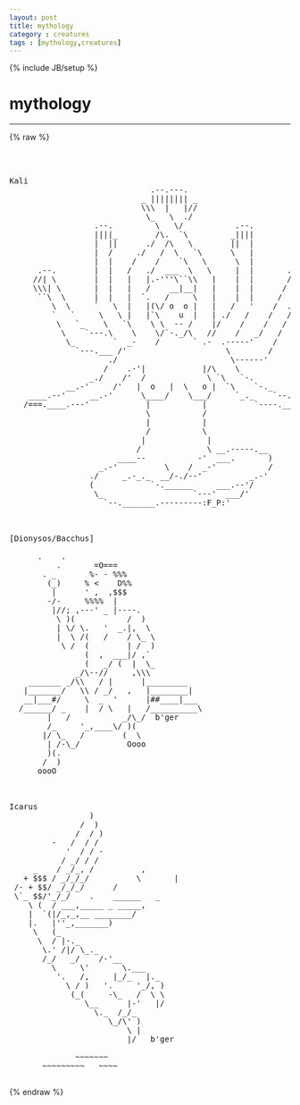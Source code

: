 ```yaml
---
layout: post
title: mythology
category : creatures
tags : [mythology,creatures]
---
```

{% include JB/setup %}
# mythology
---
{% raw %}
<pre>



Kali
                              .--.---.
                            _ |||||||| _
                            \\\  |   |//
                             \_   \  ./
                  .--.         \   \/           .--.
                  ||||_        /\.  `\         _||||
                  |  ||      ./  /\   \        ||  |
                  |  /     ./   /  \   `\      \   |
                  |  |    /    /    `\   \      \  |
      .--.        |  |   /   ./  ___  \   \     |  |       .--.
     //| \        |  |   |   |.-&#039;&#039;&#039;\``\\   |    |  |       / |\\
     \\\| \       |  |   |   /    __|__|   |    |  |      /  ///
      ``\  \      |  |   |  `.   /     \   |    |  |     /  /&#039;&#039;
         \  \     `   \  |   |(\/ o  o |   |   /   &#039;    /  .&#039;
         `   `     \   \ |   |`\    u  |   | ./   /    /   /
          \   `_    \   `\    \ \  -- /    |/    /    /   /
           \    `---.\    \    \/`-._/\   //    /   _/   /
            \_        `  _-    /       ` .-  .-----&#039;    /
              `---.___ /&#039;                     \        /
                     ./                        \------&#039;
                    /    .-&#039;|            |/\    \
                 _./    /&#039;  /             \ `\   `-.
            __.-&#039;     /&#039;   |  o   |  \   o |  `\    `-._
    ____.--&#039;     __.-&#039;      \____/    \___/     `_._    `--._____
   /===.____.---&#039;            |           |          `----.____===\
                             \           /
                             |           |
                             /           \
                            |             |
                           /              \ __.-----.__
                       ____--           -&#039;  ___.       )
                   _.-&#039;          \    /  _-&#039;           /
                 ./     _.-_._  __/-./--&#039;          _.-&#039;
                 (            `-.______     ___.--&#039;/
                  \_                   `---&#039;  ___/&#039;
                    `--._______.---------:F_P:&#039; 



[Dionysos/Bacchus]

      .    .
          .       =O===
       . _       %- - %%%
        (_)     % &lt;    D%%
         |      &#039; ,  ,$$$
        -/-     %%%%  |
         |//; ,---&#039; _ |----.
          \ )(           /  )
          | \/ \.   &#039;  _.|,  \
          |  \ /(   /    / \_ \
           \ /  (        | /  )
                (  ,  ___|/ ,`
                (   _/ (  |  \_
              _/\--//     ,\\\
    _______ _/\\   / |      |_________
   |_______/   \\ / _/   ,   |________|
   __|___#/     \  _  &#039;      |##____|___
  /______/ _    |  / \   |   /__________\
        |   /           _/\_/  b&#039;ger
        /_     &#039;_,____\/ )(
       |/ \_   /        (  \
        | /-\_/          Oooo
        )(.
       /  )
      oooO



Icarus
                 )
               /  )
              /  / )
         -   /  / /
            &#039;  / / -
           / _/ / /
     _    / _/_, /          ,
   + $$$ / _/_/_/          \       |
 /- + $$/ _/_/_/      /
 \`_ $$/&#039;_/_/    .    ______   _
    \ (  / ___,_____ _ _____,
    |  `(|/_,_,__ ________/
    |.   |&#039;&#039;_,_______)
     \   (_
      \  / |-._
       \.&#039; /|/ \_._
       /_/   _/    /-&#039;__
         \     \&#039;       \.___
          &#039;.   /,     |_/_   |._
            \ / )   &#039;.     &#039;_/, )
             (_(     -\_   /  \ \
                \__      |-&#039;   |/
                  \._  /_/_
                     \_/\&#039; )
                         \ |
                         |/   b&#039;ger

              ~~~~~~~
       ~~~~~~~~~   ~~~~
 </pre>
{% endraw %}
